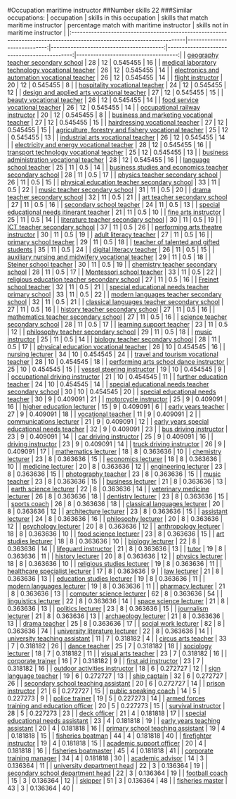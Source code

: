 #Occupation maritime instructor
##Number skills 22
###Similar occupations:
| occupation                                                                                                            |   skills in this occupation |   skills that match maritime instructor |   percentage match with maritime instructor |   skills not in maritime instructor |
|:----------------------------------------------------------------------------------------------------------------------|----------------------------:|----------------------------------------:|--------------------------------------------:|------------------------------------:|
| [geography teacher secondary school](geography_teacher_secondary_school.md)                                           |                          28 |                                      12 |                                    0.545455 |                                  16 |
| [medical laboratory technology vocational teacher](medical_laboratory_technology_vocational_teacher.md)               |                          26 |                                      12 |                                    0.545455 |                                  14 |
| [electronics and automation vocational teacher](electronics_and_automation_vocational_teacher.md)                     |                          26 |                                      12 |                                    0.545455 |                                  14 |
| [flight instructor](flight_instructor.md)                                                                             |                          20 |                                      12 |                                    0.545455 |                                   8 |
| [hospitality vocational teacher](hospitality_vocational_teacher.md)                                                   |                          24 |                                      12 |                                    0.545455 |                                  12 |
| [design and applied arts vocational teacher](design_and_applied_arts_vocational_teacher.md)                           |                          27 |                                      12 |                                    0.545455 |                                  15 |
| [beauty vocational teacher](beauty_vocational_teacher.md)                                                             |                          26 |                                      12 |                                    0.545455 |                                  14 |
| [food service vocational teacher](food_service_vocational_teacher.md)                                                 |                          26 |                                      12 |                                    0.545455 |                                  14 |
| [occupational railway instructor](occupational_railway_instructor.md)                                                 |                          20 |                                      12 |                                    0.545455 |                                   8 |
| [business and marketing vocational teacher](business_and_marketing_vocational_teacher.md)                             |                          27 |                                      12 |                                    0.545455 |                                  15 |
| [hairdressing vocational teacher](hairdressing_vocational_teacher.md)                                                 |                          27 |                                      12 |                                    0.545455 |                                  15 |
| [agriculture, forestry and fishery vocational teacher](agriculture,_forestry_and_fishery_vocational_teacher.md)       |                          25 |                                      12 |                                    0.545455 |                                  13 |
| [industrial arts vocational teacher](industrial_arts_vocational_teacher.md)                                           |                          26 |                                      12 |                                    0.545455 |                                  14 |
| [electricity and energy vocational teacher](electricity_and_energy_vocational_teacher.md)                             |                          28 |                                      12 |                                    0.545455 |                                  16 |
| [transport technology vocational teacher](transport_technology_vocational_teacher.md)                                 |                          25 |                                      12 |                                    0.545455 |                                  13 |
| [business administration vocational teacher](business_administration_vocational_teacher.md)                           |                          28 |                                      12 |                                    0.545455 |                                  16 |
| [language school teacher](language_school_teacher.md)                                                                 |                          25 |                                      11 |                                    0.5      |                                  14 |
| [business studies and economics teacher secondary school](business_studies_and_economics_teacher_secondary_school.md) |                          28 |                                      11 |                                    0.5      |                                  17 |
| [physics teacher secondary school](physics_teacher_secondary_school.md)                                               |                          26 |                                      11 |                                    0.5      |                                  15 |
| [physical education teacher secondary school](physical_education_teacher_secondary_school.md)                         |                          33 |                                      11 |                                    0.5      |                                  22 |
| [music teacher secondary school](music_teacher_secondary_school.md)                                                   |                          31 |                                      11 |                                    0.5      |                                  20 |
| [drama teacher secondary school](drama_teacher_secondary_school.md)                                                   |                          32 |                                      11 |                                    0.5      |                                  21 |
| [art teacher secondary school](art_teacher_secondary_school.md)                                                       |                          27 |                                      11 |                                    0.5      |                                  16 |
| [secondary school teacher](secondary_school_teacher.md)                                                               |                          24 |                                      11 |                                    0.5      |                                  13 |
| [special educational needs itinerant teacher](special_educational_needs_itinerant_teacher.md)                         |                          21 |                                      11 |                                    0.5      |                                  10 |
| [fine arts instructor](fine_arts_instructor.md)                                                                       |                          25 |                                      11 |                                    0.5      |                                  14 |
| [literature teacher secondary school](literature_teacher_secondary_school.md)                                         |                          30 |                                      11 |                                    0.5      |                                  19 |
| [ICT teacher secondary school](ICT_teacher_secondary_school.md)                                                       |                          37 |                                      11 |                                    0.5      |                                  26 |
| [performing arts theatre instructor](performing_arts_theatre_instructor.md)                                           |                          30 |                                      11 |                                    0.5      |                                  19 |
| [adult literacy teacher](adult_literacy_teacher.md)                                                                   |                          27 |                                      11 |                                    0.5      |                                  16 |
| [primary school teacher](primary_school_teacher.md)                                                                   |                          29 |                                      11 |                                    0.5      |                                  18 |
| [teacher of talented and gifted students](teacher_of_talented_and_gifted_students.md)                                 |                          35 |                                      11 |                                    0.5      |                                  24 |
| [digital literacy teacher](digital_literacy_teacher.md)                                                               |                          26 |                                      11 |                                    0.5      |                                  15 |
| [auxiliary nursing and midwifery vocational teacher](auxiliary_nursing_and_midwifery_vocational_teacher.md)           |                          29 |                                      11 |                                    0.5      |                                  18 |
| [Steiner school teacher](Steiner_school_teacher.md)                                                                   |                          30 |                                      11 |                                    0.5      |                                  19 |
| [chemistry teacher secondary school](chemistry_teacher_secondary_school.md)                                           |                          28 |                                      11 |                                    0.5      |                                  17 |
| [Montessori school teacher](Montessori_school_teacher.md)                                                             |                          33 |                                      11 |                                    0.5      |                                  22 |
| [religious education teacher secondary school](religious_education_teacher_secondary_school.md)                       |                          27 |                                      11 |                                    0.5      |                                  16 |
| [Freinet school teacher](Freinet_school_teacher.md)                                                                   |                          32 |                                      11 |                                    0.5      |                                  21 |
| [special educational needs teacher primary school](special_educational_needs_teacher_primary_school.md)               |                          33 |                                      11 |                                    0.5      |                                  22 |
| [modern languages teacher secondary school](modern_languages_teacher_secondary_school.md)                             |                          32 |                                      11 |                                    0.5      |                                  21 |
| [classical languages teacher secondary school](classical_languages_teacher_secondary_school.md)                       |                          27 |                                      11 |                                    0.5      |                                  16 |
| [history teacher secondary school](history_teacher_secondary_school.md)                                               |                          27 |                                      11 |                                    0.5      |                                  16 |
| [mathematics teacher secondary school](mathematics_teacher_secondary_school.md)                                       |                          27 |                                      11 |                                    0.5      |                                  16 |
| [science teacher secondary school](science_teacher_secondary_school.md)                                               |                          28 |                                      11 |                                    0.5      |                                  17 |
| [learning support teacher](learning_support_teacher.md)                                                               |                          23 |                                      11 |                                    0.5      |                                  12 |
| [philosophy teacher secondary school](philosophy_teacher_secondary_school.md)                                         |                          29 |                                      11 |                                    0.5      |                                  18 |
| [music instructor](music_instructor.md)                                                                               |                          25 |                                      11 |                                    0.5      |                                  14 |
| [biology teacher secondary school](biology_teacher_secondary_school.md)                                               |                          28 |                                      11 |                                    0.5      |                                  17 |
| [physical education vocational teacher](physical_education_vocational_teacher.md)                                     |                          26 |                                      10 |                                    0.454545 |                                  16 |
| [nursing lecturer](nursing_lecturer.md)                                                                               |                          34 |                                      10 |                                    0.454545 |                                  24 |
| [travel and tourism vocational teacher](travel_and_tourism_vocational_teacher.md)                                     |                          28 |                                      10 |                                    0.454545 |                                  18 |
| [performing arts school dance instructor](performing_arts_school_dance_instructor.md)                                 |                          25 |                                      10 |                                    0.454545 |                                  15 |
| [vessel steering instructor](vessel_steering_instructor.md)                                                           |                          19 |                                      10 |                                    0.454545 |                                   9 |
| [occupational driving instructor](occupational_driving_instructor.md)                                                 |                          21 |                                      10 |                                    0.454545 |                                  11 |
| [further education teacher](further_education_teacher.md)                                                             |                          24 |                                      10 |                                    0.454545 |                                  14 |
| [special educational needs teacher secondary school](special_educational_needs_teacher_secondary_school.md)           |                          30 |                                      10 |                                    0.454545 |                                  20 |
| [special educational needs teacher](special_educational_needs_teacher.md)                                             |                          30 |                                       9 |                                    0.409091 |                                  21 |
| [motorcycle instructor](motorcycle_instructor.md)                                                                     |                          25 |                                       9 |                                    0.409091 |                                  16 |
| [higher education lecturer](higher_education_lecturer.md)                                                             |                          15 |                                       9 |                                    0.409091 |                                   6 |
| [early years teacher](early_years_teacher.md)                                                                         |                          27 |                                       9 |                                    0.409091 |                                  18 |
| [vocational teacher](vocational_teacher.md)                                                                           |                          11 |                                       9 |                                    0.409091 |                                   2 |
| [communications lecturer](communications_lecturer.md)                                                                 |                          21 |                                       9 |                                    0.409091 |                                  12 |
| [early years special educational needs teacher](early_years_special_educational_needs_teacher.md)                     |                          32 |                                       9 |                                    0.409091 |                                  23 |
| [bus driving instructor](bus_driving_instructor.md)                                                                   |                          23 |                                       9 |                                    0.409091 |                                  14 |
| [car driving instructor](car_driving_instructor.md)                                                                   |                          25 |                                       9 |                                    0.409091 |                                  16 |
| [driving instructor](driving_instructor.md)                                                                           |                          23 |                                       9 |                                    0.409091 |                                  14 |
| [truck driving instructor](truck_driving_instructor.md)                                                               |                          26 |                                       9 |                                    0.409091 |                                  17 |
| [mathematics lecturer](mathematics_lecturer.md)                                                                       |                          18 |                                       8 |                                    0.363636 |                                  10 |
| [chemistry lecturer](chemistry_lecturer.md)                                                                           |                          23 |                                       8 |                                    0.363636 |                                  15 |
| [economics lecturer](economics_lecturer.md)                                                                           |                          18 |                                       8 |                                    0.363636 |                                  10 |
| [medicine lecturer](medicine_lecturer.md)                                                                             |                          20 |                                       8 |                                    0.363636 |                                  12 |
| [engineering lecturer](engineering_lecturer.md)                                                                       |                          23 |                                       8 |                                    0.363636 |                                  15 |
| [photography teacher](photography_teacher.md)                                                                         |                          23 |                                       8 |                                    0.363636 |                                  15 |
| [music teacher](music_teacher.md)                                                                                     |                          23 |                                       8 |                                    0.363636 |                                  15 |
| [business lecturer](business_lecturer.md)                                                                             |                          21 |                                       8 |                                    0.363636 |                                  13 |
| [earth science lecturer](earth_science_lecturer.md)                                                                   |                          22 |                                       8 |                                    0.363636 |                                  14 |
| [veterinary medicine lecturer](veterinary_medicine_lecturer.md)                                                       |                          26 |                                       8 |                                    0.363636 |                                  18 |
| [dentistry lecturer](dentistry_lecturer.md)                                                                           |                          23 |                                       8 |                                    0.363636 |                                  15 |
| [sports coach](sports_coach.md)                                                                                       |                          26 |                                       8 |                                    0.363636 |                                  18 |
| [classical languages lecturer](classical_languages_lecturer.md)                                                       |                          20 |                                       8 |                                    0.363636 |                                  12 |
| [architecture lecturer](architecture_lecturer.md)                                                                     |                          23 |                                       8 |                                    0.363636 |                                  15 |
| [assistant lecturer](assistant_lecturer.md)                                                                           |                          24 |                                       8 |                                    0.363636 |                                  16 |
| [philosophy lecturer](philosophy_lecturer.md)                                                                         |                          20 |                                       8 |                                    0.363636 |                                  12 |
| [psychology lecturer](psychology_lecturer.md)                                                                         |                          20 |                                       8 |                                    0.363636 |                                  12 |
| [anthropology lecturer](anthropology_lecturer.md)                                                                     |                          18 |                                       8 |                                    0.363636 |                                  10 |
| [food science lecturer](food_science_lecturer.md)                                                                     |                          23 |                                       8 |                                    0.363636 |                                  15 |
| [art studies lecturer](art_studies_lecturer.md)                                                                       |                          18 |                                       8 |                                    0.363636 |                                  10 |
| [biology lecturer](biology_lecturer.md)                                                                               |                          22 |                                       8 |                                    0.363636 |                                  14 |
| [lifeguard instructor](lifeguard_instructor.md)                                                                       |                          21 |                                       8 |                                    0.363636 |                                  13 |
| [tutor](tutor.md)                                                                                                     |                          19 |                                       8 |                                    0.363636 |                                  11 |
| [history lecturer](history_lecturer.md)                                                                               |                          20 |                                       8 |                                    0.363636 |                                  12 |
| [physics lecturer](physics_lecturer.md)                                                                               |                          18 |                                       8 |                                    0.363636 |                                  10 |
| [religious studies lecturer](religious_studies_lecturer.md)                                                           |                          19 |                                       8 |                                    0.363636 |                                  11 |
| [healthcare specialist lecturer](healthcare_specialist_lecturer.md)                                                   |                          17 |                                       8 |                                    0.363636 |                                   9 |
| [law lecturer](law_lecturer.md)                                                                                       |                          21 |                                       8 |                                    0.363636 |                                  13 |
| [education studies lecturer](education_studies_lecturer.md)                                                           |                          19 |                                       8 |                                    0.363636 |                                  11 |
| [modern languages lecturer](modern_languages_lecturer.md)                                                             |                          19 |                                       8 |                                    0.363636 |                                  11 |
| [pharmacy lecturer](pharmacy_lecturer.md)                                                                             |                          21 |                                       8 |                                    0.363636 |                                  13 |
| [computer science lecturer](computer_science_lecturer.md)                                                             |                          62 |                                       8 |                                    0.363636 |                                  54 |
| [linguistics lecturer](linguistics_lecturer.md)                                                                       |                          22 |                                       8 |                                    0.363636 |                                  14 |
| [space science lecturer](space_science_lecturer.md)                                                                   |                          21 |                                       8 |                                    0.363636 |                                  13 |
| [politics lecturer](politics_lecturer.md)                                                                             |                          23 |                                       8 |                                    0.363636 |                                  15 |
| [journalism lecturer](journalism_lecturer.md)                                                                         |                          21 |                                       8 |                                    0.363636 |                                  13 |
| [archaeology lecturer](archaeology_lecturer.md)                                                                       |                          21 |                                       8 |                                    0.363636 |                                  13 |
| [drama teacher](drama_teacher.md)                                                                                     |                          25 |                                       8 |                                    0.363636 |                                  17 |
| [social work lecturer](social_work_lecturer.md)                                                                       |                          82 |                                       8 |                                    0.363636 |                                  74 |
| [university literature lecturer](university_literature_lecturer.md)                                                   |                          22 |                                       8 |                                    0.363636 |                                  14 |
| [university teaching assistant](university_teaching_assistant.md)                                                     |                          11 |                                       7 |                                    0.318182 |                                   4 |
| [circus arts teacher](circus_arts_teacher.md)                                                                         |                          33 |                                       7 |                                    0.318182 |                                  26 |
| [dance teacher](dance_teacher.md)                                                                                     |                          25 |                                       7 |                                    0.318182 |                                  18 |
| [sociology lecturer](sociology_lecturer.md)                                                                           |                          18 |                                       7 |                                    0.318182 |                                  11 |
| [visual arts teacher](visual_arts_teacher.md)                                                                         |                          23 |                                       7 |                                    0.318182 |                                  16 |
| [corporate trainer](corporate_trainer.md)                                                                             |                          16 |                                       7 |                                    0.318182 |                                   9 |
| [first aid instructor](first_aid_instructor.md)                                                                       |                          23 |                                       7 |                                    0.318182 |                                  16 |
| [outdoor activities instructor](outdoor_activities_instructor.md)                                                     |                          18 |                                       6 |                                    0.272727 |                                  12 |
| [sign language teacher](sign_language_teacher.md)                                                                     |                          19 |                                       6 |                                    0.272727 |                                  13 |
| [ship captain](ship_captain.md)                                                                                       |                          32 |                                       6 |                                    0.272727 |                                  26 |
| [secondary school teaching assistant](secondary_school_teaching_assistant.md)                                         |                          20 |                                       6 |                                    0.272727 |                                  14 |
| [prison instructor](prison_instructor.md)                                                                             |                          21 |                                       6 |                                    0.272727 |                                  15 |
| [public speaking coach](public_speaking_coach.md)                                                                     |                          14 |                                       5 |                                    0.227273 |                                   9 |
| [police trainer](police_trainer.md)                                                                                   |                          19 |                                       5 |                                    0.227273 |                                  14 |
| [armed forces training and education officer](armed_forces_training_and_education_officer.md)                         |                          20 |                                       5 |                                    0.227273 |                                  15 |
| [survival instructor](survival_instructor.md)                                                                         |                          28 |                                       5 |                                    0.227273 |                                  23 |
| [deck officer](deck_officer.md)                                                                                       |                          21 |                                       4 |                                    0.181818 |                                  17 |
| [special educational needs assistant](special_educational_needs_assistant.md)                                         |                          23 |                                       4 |                                    0.181818 |                                  19 |
| [early years teaching assistant](early_years_teaching_assistant.md)                                                   |                          20 |                                       4 |                                    0.181818 |                                  16 |
| [primary school teaching assistant](primary_school_teaching_assistant.md)                                             |                          19 |                                       4 |                                    0.181818 |                                  15 |
| [fisheries boatman](fisheries_boatman.md)                                                                             |                          44 |                                       4 |                                    0.181818 |                                  40 |
| [firefighter instructor](firefighter_instructor.md)                                                                   |                          19 |                                       4 |                                    0.181818 |                                  15 |
| [academic support officer](academic_support_officer.md)                                                               |                          20 |                                       4 |                                    0.181818 |                                  16 |
| [fisheries boatmaster](fisheries_boatmaster.md)                                                                       |                          45 |                                       4 |                                    0.181818 |                                  41 |
| [corporate training manager](corporate_training_manager.md)                                                           |                          34 |                                       4 |                                    0.181818 |                                  30 |
| [academic advisor](academic_advisor.md)                                                                               |                          14 |                                       3 |                                    0.136364 |                                  11 |
| [university department head](university_department_head.md)                                                           |                          22 |                                       3 |                                    0.136364 |                                  19 |
| [secondary school department head](secondary_school_department_head.md)                                               |                          22 |                                       3 |                                    0.136364 |                                  19 |
| [football coach](football_coach.md)                                                                                   |                          15 |                                       3 |                                    0.136364 |                                  12 |
| [skipper](skipper.md)                                                                                                 |                          51 |                                       3 |                                    0.136364 |                                  48 |
| [fisheries master](fisheries_master.md)                                                                               |                          43 |                                       3 |                                    0.136364 |                                  40 |

